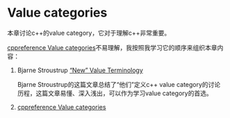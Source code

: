 # Value categories

本章讨论c++的value category，它对于理解c++非常重要。

[cppreference Value categories](https://en.cppreference.com/w/cpp/language/value_category)不易理解，我按照我学习它的顺序来组织本章内容：

1. Bjarne Stroustrup [“New” Value Terminology](http://www.stroustrup.com/terminology.pdf)

   Bjarne Stroustrup的这篇文章总结了“他们”定义c++ value category的讨论历程，这篇文章易懂、深入浅出，可以作为学习value category的首选。

2. [cppreference Value categories](https://en.cppreference.com/w/cpp/language/value_category)



